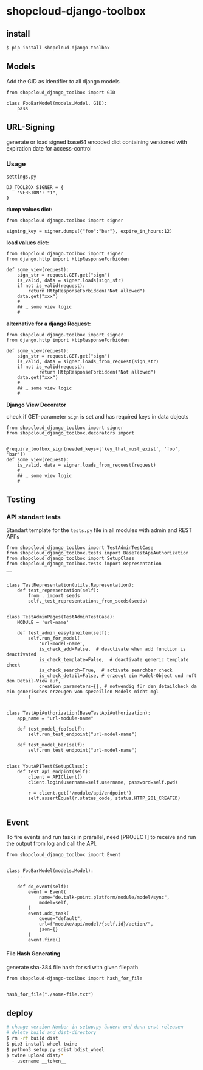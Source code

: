 # shopcloud-django-toolbox

## install

```sh
$ pip install shopcloud-django-toolbox
```

## Models

Add the GID as identifier to all django models

```python3
from shopcloud_django_toolbox import GID

class FooBarModel(models.Model, GID):
    pass
```

## URL-Signing

generate or load signed base64  encoded dict containing versioned with expiration date for access-control

### Usage

`settings.py`
```python3
DJ_TOOLBOX_SIGNER = {
    'VERSION': "1",
}
```

__dump values dict:__
```python3
from shopcloud django.toolbox import signer

signing_key = signer.dumps({"foo":"bar"}, expire_in_hours:12)

```

__load values dict:__

```python3
from shopcloud django.toolbox import signer
from django.http import HttpResponseForbidden

def some_view(request):
    sign_str = request.GET.get("sign")
    is_valid, data = signer.loads(sign_str)
    if not is_valid(request):
        return HttpResponseForbidden("Not allowed")
    data.get("xxx")
    #
    ## … some view logic
    #
```

__alternative for a django Request:__

```python3
from shopcloud django.toolbox import signer
from django.http import HttpResponseForbidden

def some_view(request):
    sign_str = request.GET.get("sign")
    is_valid, data = signer.loads_from_request(sign_str)
    if not is_valid(request):
            return HttpResponseForbidden("Not allowed")
    data.get("xxx")
    #
    ## … some view logic
    #
```

__Django View Decorator__

check if GET-parameter `sign` is set and has required keys in data objects

```
from shopcloud_django_toolbox import signer
from shopcloud_django_toolbox.decorators import


@require_toolbox_sign(needed_keys=['key_that_must_exist', 'foo', 'bar'])
def some_view(request):
    is_valid, data = signer.loads_from_request(request)
    #
    ## … some view logic
    #
```


## Testing

### API standart tests

Standart template for the `tests.py` file in all modules with admin and REST API`s

```python3
from shopcloud_django_toolbox import TestAdminTestCase
from shopcloud_django_toolbox.tests import BaseTestApiAuthorization
from shopcloud_django_toolbox import SetupClass
from shopcloud_django_toolbox.tests import Representation
__


class TestRepresentation(utils.Representation):
    def test_representation(self):
        from . import seeds
        self._test_representations_from_seeds(seeds)


class TestAdminPages(TestAdminTestCase):
    MODULE = 'url-name'

    def test_admin_easylineitem(self):
        self.run_for_model(
            'url-model-name',
            is_check_add=False,  # deactivate when add function is deactivated
            is_check_template=False,  # deactivate generic template check
            is_check_search=True,  # activate searchbar check
            is_check_detail=False, # erzeugt ein Model-Object und ruft den Detail-View auf,
            creation_parameters={}, # notwendig für den detailcheck da ein generisches erzeugen von spezeillen Models nicht mgl
        )


class TestApiAuthorization(BaseTestApiAuthorization):
    app_name = "url-module-name"

    def test_model_foo(self):
        self.run_test_endpoint("url-model-name")

    def test_model_bar(self):
        self.run_test_endpoint("url-model-name")


class YoutAPITest(SetupClass):
    def test_api_endpint(self):
        client = APIClient()
        client.login(username=self.username, password=self.pwd)

        r = client.get('/module/api/endpoint')
        self.assertEqual(r.status_code, status.HTTP_201_CREATED)


```

## Event

To fire events and run tasks in prarallel, need [PROJECT] to receive and run the output from log and call the API.

```python3
from shopcloud_django_toolbox import Event


class FooBarModel(models.Model):
    ...

    def do_event(self):
        event = Event(
            name="de.talk-point.platform/module/model/sync",
            model=self,
        )
        event.add_task(
            queue="default",
            url=f"moduke/api/model/{self.id}/action/",
            json={}
        )
        event.fire()
```

#### File Hash Generating

generate sha-384 file hash for sri with given filepath

```python3
from shopcloud-django-toolbox import hash_for_file


hash_for_file("./some-file.txt")
```

## deploy

```sh
# change version Number in setup.py ändern und dann erst releasen
# delete build and dist-directory
$ rm -rf build dist
$ pip3 install wheel twine
$ python3 setup.py sdist bdist_wheel
$ twine upload dist/*
  - username __token__
```
